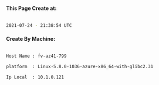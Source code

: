 
   
#### This Page Create at:

```bash

2021-07-24 - 21:38:54 UTC

```

#### Create By Machine:

```bash

Host Name : fv-az41-799

platform  : Linux-5.8.0-1036-azure-x86_64-with-glibc2.31

Ip Local  : 10.1.0.121

```

